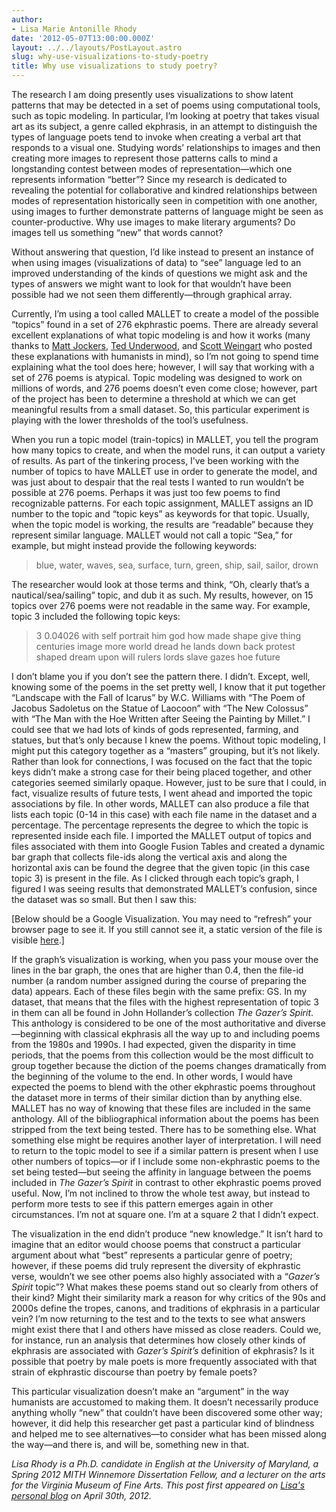 ```yaml
---
author:
- Lisa Marie Antonille Rhody
date: '2012-05-07T13:00:00.000Z'
layout: ../../layouts/PostLayout.astro
slug: why-use-visualizations-to-study-poetry
title: Why use visualizations to study poetry?
---
```


The research I am doing presently uses visualizations to show latent patterns that may be detected in a set of poems using computational tools, such as topic modeling. In particular, I’m looking at poetry that takes visual art as its subject, a genre called ekphrasis, in an attempt to distinguish the types of language poets tend to invoke when creating a verbal art that responds to a visual one. Studying words’ relationships to images and then creating more images to represent those patterns calls to mind a longstanding contest between modes of representation—which one represents information “better”? Since my research is dedicated to revealing the potential for collaborative and kindred relationships between modes of representation historically seen in competition with one another, using images to further demonstrate patterns of language might be seen as counter-productive. Why use images to make literary arguments? Do images tell us something “new” that words cannot?

Without answering that question, I’d like instead to present an instance of when using images (visualizations of data) to “see” language led to an improved understanding of the kinds of questions we might ask and the types of answers we might want to look for that wouldn’t have been possible had we not seen them differently—through graphical array.

Currently, I’m using a tool called MALLET to create a model of the possible “topics” found in a set of 276 ekphrastic poems. There are already several excellent explanations of what topic modeling is and how it works (many thanks to [Matt Jockers](http://web.archive.org/web/20120520111910/https://www.stanford.edu/~mjockers/cgi-bin/drupal/node/61), [Ted Underwood](http://tedunderwood.wordpress.com/2012/04/07/topic-modeling-made-just-simple-enough/), and [Scott Weingart](http://www.scottbot.net/HIAL/?p=221) who posted these explanations with humanists in mind), so I’m not going to spend time explaining what the tool does here; however, I will say that working with a set of 276 poems is atypical. Topic modeling was designed to work on millions of words, and 276 poems doesn’t even come close; however, part of the project has been to determine a threshold at which we can get meaningful results from a small dataset. So, this particular experiment is playing with the lower thresholds of the tool’s usefulness.

When you run a topic model (train-topics) in MALLET, you tell the program how many topics to create, and when the model runs, it can output a variety of results. As part of the tinkering process, I’ve been working with the number of topics to have MALLET use in order to generate the model, and was just about to despair that the real tests I wanted to run wouldn’t be possible at 276 poems. Perhaps it was just too few poems to find recognizable patterns. For each topic assignment, MALLET assigns an ID number to the topic and “topic keys” as keywords for that topic. Usually, when the topic model is working, the results are “readable” because they represent similar language. MALLET would not call a topic “Sea,” for example, but might instead provide the following keywords:

> blue, water, waves, sea, surface, turn, green, ship, sail, sailor, drown

The researcher would look at those terms and think, “Oh, clearly that’s a nautical/sea/sailing” topic, and dub it as such. My results, however, on 15 topics over 276 poems were not readable in the same way. For example, topic 3 included the following topic keys:

> 3 0.04026 with self portrait him god how made shape give thing centuries image more world dread he lands down back protest shaped dream upon will rulers lords slave gazes hoe future

I don’t blame you if you don’t see the pattern there. I didn’t. Except, well, knowing some of the poems in the set pretty well, I know that it put together “Landscape with the Fall of Icarus” by W.C. Williams with “The Poem of Jacobus Sadoletus on the Statue of Laocoon” with “The New Colossus” with “The Man with the Hoe Written after Seeing the Painting by Millet.” I could see that we had lots of kinds of gods represented, farming, and statues, but that’s only because I knew the poems. Without topic modeling, I might put this category together as a “masters” grouping, but it’s not likely. Rather than look for connections, I was focused on the fact that the topic keys didn’t make a strong case for their being placed together, and other categories seemed similarly opaque. However, just to be sure that I could, in fact, visualize results of future tests, I went ahead and imported the topic associations by file. In other words, MALLET can also produce a file that lists each topic (0-14 in this case) with each file name in the dataset and a percentage. The percentage represents the degree to which the topic is represented inside each file. I imported the MALLET output of topics and files associated with them into Google Fusion Tables and created a dynamic bar graph that collects file-ids along the vertical axis and along the horizontal axis can be found the degree that the given topic (in this case topic 3) is present in the file. As I clicked through each topic’s graph, I figured I was seeing results that demonstrated MALLET’s confusion, since the dataset was so small. But then I saw this:

\[Below should be a Google Visualization. You may need to “refresh” your browser page to see it. If you still cannot see it, a static version of the file is visible [here](http://www.lisarhody.com/wp-content/uploads/2012/04/gazer-spirit_visualization.jpg).]

If the graph’s visualization is working, when you pass your mouse over the lines in the bar graph, the ones that are higher than 0.4, then the file-id number (a random number assigned during the course of preparing the data) appears. Each of these files begin with the same prefix: GS. In my dataset, that means that the files with the highest representation of topic 3 in them can all be found in John Hollander’s collection _The Gazer’s Spirit_. This anthology is considered to be one of the most authoritative and diverse—beginning with classical ekphrasis all the way up to and including poems from the 1980s and 1990s. I had expected, given the disparity in time periods, that the poems from this collection would be the most difficult to group together because the diction of the poems changes dramatically from the beginning of the volume to the end. In other words, I would have expected the poems to blend with the other ekphrastic poems throughout the dataset more in terms of their similar diction than by anything else. MALLET has no way of knowing that these files are included in the same anthology. All of the bibliographical information about the poems has been stripped from the text being tested. There has to be something else. What something else might be requires another layer of interpretation. I will need to return to the topic model to see if a similar pattern is present when I use other numbers of topics—or if I include some non-ekphrastic poems to the set being tested—but seeing the affinity in language between the poems included in _The Gazer’s Spirit_ in contrast to other ekphrastic poems proved useful. Now, I’m not inclined to throw the whole test away, but instead to perform more tests to see if this pattern emerges again in other circumstances. I’m not at square one. I’m at a square 2 that I didn’t expect.

The visualization in the end didn’t produce “new knowledge.” It isn’t hard to imagine that an editor would choose poems that construct a particular argument about what “best” represents a particular genre of poetry; however, if these poems did truly represent the diversity of ekphrastic verse, wouldn’t we see other poems also highly associated with a “_Gazer’s Spirit_ topic”? What makes these poems stand out so clearly from others of their kind? Might their similarity mark a reason for why critics of the 90s and 2000s define the tropes, canons, and traditions of ekphrasis in a particular vein? I’m now returning to the test and to the texts to see what answers might exist there that I and others have missed as close readers. Could we, for instance, run an analysis that determines how closely other kinds of ekphrasis are associated with _Gazer’s Spirit’s_ definition of ekphrasis? Is it possible that poetry by male poets is more frequently associated with that strain of ekphrastic discourse than poetry by female poets?

This particular visualization doesn’t make an “argument” in the way humanists are accustomed to making them. It doesn’t necessarily produce anything wholly “new” that couldn’t have been discovered some other way; however, it did help this researcher get past a particular kind of blindness and helped me to see alternatives—to consider what has been missed along the way—and there is, and will be, something new in that.

_Lisa Rhody is a Ph.D. candidate in English at the University of Maryland, a Spring 2012 MITH Winnemore Dissertation Fellow, and a lecturer on the arts for the Virginia Museum of Fine Arts. This post first appeared on [Lisa's personal blog](http://lisa.therhodys.net/2012/04/why-use-visualizations-to-study-poetry/) on April 30th, 2012._